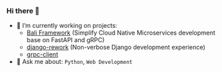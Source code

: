 ### Hi there 👋

- 🔭 I’m currently working on projects:
  -  [Bali Framework](https://github.com/bali-framework/bali) (Simplify Cloud Native Microservices development base on FastAPI and gRPC)
  -  [django-rework](https://github.com/rework-union/django-rework) (Non-verbose Django development experience)
  -  [grpc-client](https://github.com/JoshYuJump/grpc_client)
- 💬 Ask me about: `Python`, `Web Development`

<!--
**JoshYuJump/JoshYuJump** is a ✨ _special_ ✨ repository because its `README.md` (this file) appears on your GitHub profile.

Here are some ideas to get you started:

- 🔭 I’m currently working on ...
- 🌱 I’m currently learning ...
- 👯 I’m looking to collaborate on ...
- 🤔 I’m looking for help with ...
- 💬 Ask me about ...
- 📫 How to reach me: ...
- 😄 Pronouns: ...
- ⚡ Fun fact: ...
-->
